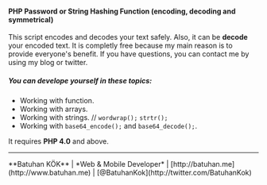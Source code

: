 #### PHP Password or String Hashing Function (encoding, decoding and symmetrical)
This script encodes and decodes your text safely. Also, it can be **decode** your encoded text. It is completly free because my main reason is to provide everyone's benefit. If you have questions, you can contact me by using my blog or twitter.

##### You can develope yourself in these topics:
- Working with function.
- Working with arrays.
- Working with strings. // ` wordwrap(); ` ` strtr(); `
- Working with ` base64_encode(); ` and ` base64_decode(); `.

It requires **PHP 4.0** and above.

<hr />
**Batuhan KÖK**
| *Web & Mobile Developer*
| [http://batuhan.me](http://www.batuhan.me)
| [@BatuhanKok](http://twitter.com/BatuhanKok)
